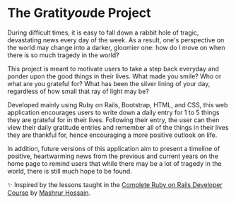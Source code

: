 # The Gratit*you*de Project

During difficult times, it is easy to fall down a rabbit hole of tragic, devastating news every day of the week. As a result, one's perspective on the world may change into a darker, gloomier one: how do I move on when there is so much tragedy in the world? 

This project is meant to motivate users to take a step back everyday and ponder upon the good things in their lives. What made you smile? Who or what are you grateful for? What has been the silver lining of your day, regardless of how small that ray of light may be? 

Developed mainly using Ruby on Rails, Bootstrap, HTML, and CSS, this web application encourages users to write down a daily entry for 1 to 5 things they are grateful for in their lives. Following their entry, the user can then view their daily gratitude entries and remember all of the things in their lives they are thankful for, hence encouraging a more positive outlook on life. 

In addition, future versions of this application aim to present a timeline of positive, heartwarming news from the previous and current years on the home page to remind users that while there may be a lot of tragedy in the world, there is still much hope to be found. 

✨ Inspired by the lessons taught in the [Complete Ruby on Rails Developer Course](https://www.udemy.com/course/the-complete-ruby-on-rails-developer-course/) by [Mashrur Hossain](https://www.mashrurhossain.com/).
